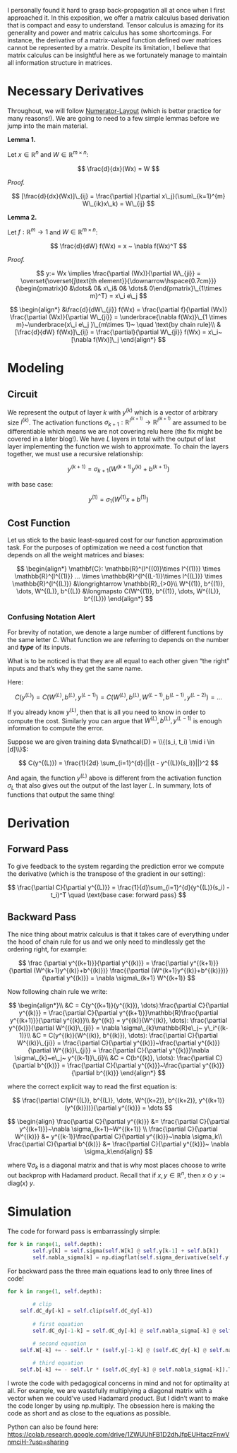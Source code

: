 I personally found it hard to grasp back-propagation all at once when I first approached it. In this exposition, we offer a matrix calculus based derivation that is compact and easy to understand. Tensor calculus is amazing for its generality and power and matrix calculus has some shortcomings. For instance, the derivative of a matrix-valued function defined over matrices cannot be represented by a matrix. Despite its limitation, I believe that matrix calculus can be insightful here as we fortunately manage to maintain all information structure in matrices. 

# Necessary Derivatives

Throughout, we will follow [Numerator-Layout](https://en.wikipedia.org/wiki/Matrix_calculus) (which is better practice for many reasons!). We are going to need to a few simple lemmas before we jump into the main material. 

**Lemma 1.**

Let $x \in \mathbb{R}^n$ and $W \in \mathbb{R}^{m\times n}$:

$$
\frac{d}{dx}(Wx) = W
$$

*Proof.*

$$
[\frac{d}{dx}(Wx)]\_{ij} = \frac{\partial }{\partial x\_j}(\sum\_{k=1}^{m} W\_{ik}x\_k) = W\_{ij}
$$

**Lemma 2.** 

Let $f: \mathbb{R}^m \to 1$ and $W \in \mathbb{R}^{m \times n}$:

$$
\frac{d}{dW} f(Wx) = x ~ \nabla f(Wx)^T
$$

*Proof.*

$$
    y:= Wx \implies \frac{\partial (Wx)}{\partial W\_{ji}} = \overset{\overset{j\text{th element}}{\downarrow\hspace{0.7cm}}}{\begin{pmatrix}0 &\dots& 0& x\_i& 0& \dots& 0\end{pmatrix}\_{1\times m}^T} = x\_i e\_j
$$

$$
\begin{align*}
&\frac{d}{dW\_{ji}} f(Wx) = \frac{\partial f}{\partial (Wx)} \frac{\partial (Wx)}{\partial W\_{ji}}  = \underbrace{\nabla f(Wx)}\_{1 \times m}~\underbrace{x\_i e\_j }\_{m\times 1}~ \quad \text{by chain rule}\\
&[\frac{d}{dW} f(Wx)]\_{ij} = \frac{\partial}{\partial W\_{ji}} f(Wx) = x\_i~[\nabla f(Wx)]\_j
\end{align*}
$$

# Modeling

## Circuit

We represent the output of layer $k$ with $y^{(k)}$ which is a vector of arbitrary size $l^{(k)}$. The activation functions $\sigma_{k+1}: \mathbb{R}^{l^{(k+1)}} \longrightarrow \mathbb{R}^{l^{(k+1)}}$ are assumed to be differentiable which means we are not covering relu here (the fix might be covered in a later blog!).  We have $L$ layers in total with the output of last layer implementing the function we wish to approximate. To chain the layers together, we must use a recursive relationship:

$$
y^{(k+1)} = \sigma_{k+1}(W^{(k+1)}y^{(k)} + b^{(k+1)})
$$

with base case:

$$
y^{(1)} = \sigma_1(W^{(1)}x + b^{(1)})
$$

## Cost Function

Let us stick to the basic least-squared cost for our function approximation task. For the purposes of optimization we need a cost function that depends on all the weight matrices and biases:

$$
\begin{align*}
\mathbf{C}: \mathbb{R}^{l^{(0)}\times l^{(1)}} \times \mathbb{R}^{l^{(1)}} ... \times \mathbb{R}^{l^{(L-1)}\times l^{(L)}} \times \mathbb{R}^{l^{(L)}} &\longrightarrow \mathbb{R}_{>0}\\
W^{(1)}, b^{(1)}, \dots, W^{(L)}, b^{(L)} &\longmapsto C(W^{(1)}, b^{(1)}, \dots, W^{(L)}, b^{(L)})
\end{align*}
$$

### Confusing Notation Alert

For brevity of notation, we denote a large number of different functions by the same letter $C$. What function we are referring to depends on the number and ***type*** of its inputs. 

What is to be noticed is that they are all equal to each other given “the right” inputs and that’s why they get the same name. 

Here:

$$
C(y^{(L)}) = C(W^{(L)}, b^{(L)}, y^{(L-1)}) = C(W^{(L)}, b^{(L)}, W^{(L-1)}, b^{(L-1)}, y^{(L-2)}) = \dots
$$

If you already know $y^{(L)}$, then that is all you need to know in order to compute the cost. Similarly you can argue that $W^{(L)}, b^{(L)}, y^{(L-1)}$ is enough information to compute the error. 

Suppose we are given training data $\mathcal{D} = \\{(s_i, t_i) \mid i \in [d]\\}$:

$$
C(y^{(L)}) = \frac{1}{2d} \sum_{i=1}^{d}{||{t - y^{(L)}(s_i)}||}^2
$$

And again, the function $y^{(L)}$ above is different from the activation function $\sigma_{L}$ that also gives out the output of the last layer $L$. In summary, lots of functions that output the same thing!

# Derivation

## Forward Pass

To give feedback to the system regarding the prediction error we compute the derivative (which is the transpose of the gradient in our setting):

$$
\frac{\partial C}{\partial y^{(L)}} = \frac{1}{d}\sum_{i=1}^{d}(y^{(L)}(s_i) - t_i)^T \quad \text{base case: forward pass}
$$

## Backward Pass

The nice thing about matrix calculus is that it takes care of everything under the hood of chain rule for us and we only need to mindlessly get the ordering right, for example:

$$
\frac {\partial y^{(k+1)}}{\partial y^{(k)}} = \frac{\partial y^{(k+1)}}{\partial (W^{k+1}y^{(k)}+b^{(k)})} \frac{{\partial (W^{k+1}y^{(k)}+b^{(k)}})}{\partial y^{(k)}} = \nabla \sigma\_{k+1} W^{(k+1)}
$$

Now following chain rule we write:

$$
\begin{align*}\\
&C = C(y^{(k+1)}(y^{(k)}), \dots):\frac{\partial C}{\partial y^{(k)}} = \frac{\partial C}{\partial y^{(k+1)}}\mathbb{R}\frac{\partial y^{(k+1)}}{\partial y^{(k)}}\\
&y^{(k)} = y^{(k)}(W^{(k)}, \dots): \frac{\partial y^{(k)}}{\partial W^{(k)}\_{ji}} = \nabla \sigma\_{k}\mathbb{R}e\_j~ y\_i^{(k-1)}\\
&C = C(y^{(k)}(W^{(k)}, b^{(k)}), \dots): \frac{\partial C}{\partial W^{(k)}\_{ji}} = \frac{\partial C}{\partial y^{(k)}}~\frac{\partial y^{(k)}}{\partial W^{(k)}\_{ji}} =  \frac{\partial C}{\partial y^{(k)}}\nabla \sigma\_{k}~e\_j~ y^{(k-1)}\_{i}\\
&C = C(b^{(k)}, \dots): \frac{\partial C}{\partial b^{(k)}} = \frac{\partial C}{\partial y^{(k)}}~\frac{\partial y^{(k)}}{\partial b^{(k)}}
\end{align*}
$$

where the correct explicit way to read the first equation is:

$$
\frac{\partial C(W^{(L)}, b^{(L)}, \dots, W^{(k+2)}, b^{(k+2)}, y^{(k+1)}(y^{(k)}))}{\partial y^{(k)}} = \dots
$$

$$
\begin{align}    \frac{\partial C}{\partial y^{(k)}} &= \frac{\partial C}{\partial y^{(k+1)}}~\nabla \sigma_{k+1}~W^{(k+1)} \\    \frac{\partial C}{\partial W^{(k)}} &= y^{(k-1)}\frac{\partial C}{\partial y^{(k)}}~\nabla \sigma_k\\ \frac{\partial C}{\partial b^{(k)}} &= \frac{\partial C}{\partial y^{(k)}}~ \nabla \sigma_k\end{align}
$$

where $\nabla \sigma_k$ is a diagonal matrix and that is why most places choose to write out backprop with Hadamard product. Recall that if $x, y \in \mathbb{R}^n$, then $x \odot y := \text{diag}(x)~ y$.

# Simulation

The code for forward pass is embarrassingly simple:

```python
for k in range(1, self.depth):
		self.y[k] = self.sigma(self.W[k] @ self.y[k-1] + self.b[k])
		self.nabla_sigma[k] = np.diagflat(self.sigma_derivative(self.y[k]))
```

For backward pass the three main equations lead to only three lines of code!

```python
for k in range(1, self.depth):
        
		# clip
    self.dC_dy[-k] = self.clip(self.dC_dy[-k])
        
		# first equation
		self.dC_dy[-1-k] = self.dC_dy[-k] @ self.nabla_sigma[-k] @ self.W[-k]

		# second equation
    self.W[-k] += - self.lr * (self.y[-1-k] @ (self.dC_dy[-k] @ self.nabla_sigma[-k])).T
        
		# third equation
    self.b[-k] += - self.lr * (self.dC_dy[-k] @ self.nabla_sigma[-k]).T
```

I wrote the code with pedagogical concerns in mind and not for optimality at all. For example, we are wastefully multiplying a diagonal matrix with a vector when we could’ve used Hadamard product. But I didn’t want to make the code longer by using np.multiply. The obsession here is making the code as short and as close to the equations as possible. 

Python can also be found here: https://colab.research.google.com/drive/1ZWUUhFB1D2dhJfpEUHtaczFnwVnmciH-?usp=sharing
